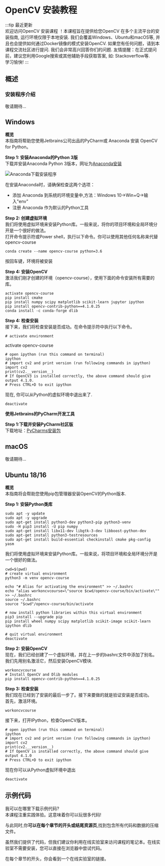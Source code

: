 # OpenCV 安装教程  

:::tip 最近更新  
欢迎访问OpenCV 安装课程 ！本课程旨在提供给您OpenCV 在多个主流平台的安装指南, 运行环境仅限于本地安装. 我们会覆盖Windows、Ubuntu和macOS等, 并且也会提供如何通过Docker镜像的模式安装OpenCV. 如果您有任何问题，请到本课程交流社区进行提问. 我们会非常高兴回答你们的问题.
友情提醒：在正式提问前，建议您利用Google搜索或其他辅助手段获取答案, 如: Stackoverflow等.  
学习愉快!
:::

## 概述   

### 安装程序介绍  
敬请期待...  

## Windows

**概览**  
本指南将帮助您使用Jetbrains公司出品的PyCharm或 Anaconda 安装 OpenCV for Python。  

**Step 1: 安装Anaconda的Python 3版**  
下载并安装Anaconda Python 3版本，网址为[Anaconda安装](https://www.anaconda.com/distribution/)  

![Anaconda下载安装程序](https://image-1256683855.cos.ap-nanjing.myqcloud.com/knowledgebase/anaconda-python-3.png)

  

在安装Anaconda时，请确保检查这两个选项：  

* 添加 Anaconda 到系统的环境变量中,方法：Windows 10->Win+Q->输入"env"  
* 注册 Anaconda 作为默认的Python工具   

**Step 2: 创建虚拟环境**  
我们将使用虚拟环境来安装Python库。一般来说，将你的项目环境和全局环境分开是一个很好的做法。  
打开命令提示符或Power shell，执行以下命令。你可以使用其他任何名称来代替opencv-course  

    conda create --name opencv-course python=3.6  

按回车键，环境将被安装  

**Step 4: 安装OpenCV**  
激活我们刚才创建的环境（opencv-course），使用下面的命令安装所有需要的库。  

    activate opencv-course  
    pip install cmake  
    pip install numpy scipy matplotlib scikit-learn jupyter ipython  
    pip install opencv-contrib-python==4.1.0.25  
    conda install -c conda-forge dlib  

**Step 4: 检查安装**  
接下来，我们将检查安装是否成功。在命令提示符中执行以下命令。  

    # activate environment

activate opencv-course

    # open ipython (run this command on terminal)  
    ipython  
    # import cv2 and print version (run following commands in ipython)  
    import cv2  
    print(cv2.__version__)  
    # If OpenCV3 is installed correctly, the above command should give output 4.1.0.  
    # Press CTRL+D to exit ipython  

现在, 你可以从Python的虚拟环境中退出来了.  

    deactivate


**使用Jetbrains的PyCharm开发工具**  

**Step 1:下载并安装PyCharm社区版**  
下载地址：[PyCharms安装包](https://www.jetbrains.com/zh-cn/pycharm/download/#section=windows)  
[](https://cdn.img.kucodeai.com/knowledgebase/2020-06-19-PyCharm.png)

## macOS  

敬请期待...

## Ubuntu 18/16  

**概览**  
本指南将会帮助您使用pip包管理器安装OpenCV的Python版本.  

**Step 1: 安装Python类库**  

    sudo apt -y update  
    sudo apt -y upgrade  
    sudo apt-get install python3-dev python3-pip python3-venv  
    sudo -H pip3 install -U pip numpy  
    sudo apt-get install libx11-dev libgtk-3-dev libboost-python-dev  
    sudo apt-get install python3-testresources  
    sudo apt-get install build-essential checkinstall cmake pkg-config yasm    

我们将使用虚拟环境来安装Python库。一般来说，将项目环境和全局环境分开是一个很好的做法。  

    cwd=$(pwd)  
    # create virtual environment  
    python3 -m venv opencv-course  

    echo "# Alias for activating the environment" >> ~/.bashrc  
    echo "alias workoncvcourse=\"source $cwd/opencv-course/bin/activate\"" >> ~/.bashrc  
    source ~/.bashrc  
    source "$cwd"/opencv-course/bin/activate  

    # now install python libraries within this virtual environment  
    pip3 install --upgrade pip  
    pip install wheel numpy scipy matplotlib scikit-image scikit-learn ipython dlib  

    # quit virtual environment  
    deactivate  

**Step 2: 安装OpenCV**  
现在，我们已经创建了一个虚拟环境，并在上一步的bashrc文件中添加了别名。我们先用别名激活它，然后安装OpenCV模块.  

    
    workoncvcourse  
    # Install OpenCV and Dlib modules  
    pip install opencv-contrib-python==4.1.0.25  

**Step 3: 检查安装**  
我们现在已经到了安装的最后一步了。接下来要做的就是验证安装是否成功。  
首先，激活环境。  

    workoncvcourse

接下来，打开IPython，检查OpenCV版本。  

    # open ipython (run this command on terminal)  
    ipython  
    # import cv2 and print version (run following commands in ipython)  
    import cv2  
    print(cv2.__version__)  
    # If OpenCV is installed correctly, the above command should give output 4.1.0  
    # Press CTRL+D to exit ipython  

现在你可以从Python虚拟环境中退出  

    deactivate

## 示例代码  

我可以在哪里下载示例代码?  
本课程注重实践体验。这意味着你可以玩很多代码!  

与此同时,你**可以在每个章节的开头或结尾资源页**,找到包含所有代码和数据的压缩文件。  

虽然我们提供了代码，但我们建议你利用在线实验室来访问课程的笔记本。在线实验室不需要安装，您可以直接在浏览器中尝试代码。  

在每个章节的开头，你会看到一个在线实验室的链接。  


